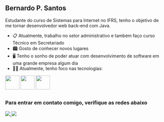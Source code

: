 ## Bernardo P. Santos
Estudante do curso de Sistemas para Internet no IFRS, tenho o objetivo de me tornar desenvolvedor web back-end com Java.
- 📋 Atualmente, trabalho no setor administrativo e também faço curso Técnico em Secretariado
- 🏙️ Gosto de conhecer novos lugares
- 🖥️ Tenho o sonho de poder atuar com desenvolvimento de software em uma grande empresa algum dia
- 🧑‍💻 Atualmente, tenho foco nas tecnologias:
<div style="display: inline">
<img height=45 width=45 src="https://cdn.jsdelivr.net/gh/devicons/devicon@latest/icons/java/java-original.svg"/>     
<img height=45 width=45 src="https://cdn.jsdelivr.net/gh/devicons/devicon@latest/icons/spring/spring-original.svg" />
<img height=45 width=45 src="https://cdn.jsdelivr.net/gh/devicons/devicon@latest/icons/postgresql/postgresql-original.svg" />
</div>

##

### Para entrar em contato comigo, verifique as redes abaixo
<a href="www.linkedin.com/in/bernardopioner">
<img src="https://img.shields.io/badge/linkedin-%230077B5.svg?style=for-the-badge&logo=linkedin&logoColor=white">
</a> 

<a href="mailto:bernardopionersantos@gmail.com">
<img src="https://img.shields.io/badge/Gmail-D14836?style=for-the-badge&logo=gmail&logoColor=white">
</a>